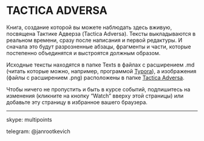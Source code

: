 # TACTICA ADVERSA



Книга, создание которой вы можете наблюдать здесь вживую, посвящена Тактике Адверза (Tactica Adversa). Тексты выкладываются в реальном времени, сразу после написания и первой редактуры. И сначала это будут разрозненные абзацы, фрагменты и части, которые постепенно объединятся и выстроятся должным образом.

Исходные тексты находятся в папке Texts в файлах с расширением .md  (читать которые можно, например, программой [Typora](https://typora.io/)), а изображения (файлы с расширением .png) расположены в папке [Tactica Adversa](https://github.com/protoforma/tacticaadversa/tree/master/Texts/Tactica%20Adversa). 

Чтобы ничего не пропустить и быть в курсе событий, подпишитесь на изменения (кликните на кнопку  “Watch” вверху этой страницы) или добавьте эту страницу в избранное вашего браузера.

---

skype: multipoints

telegram: @janrootkevich



